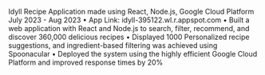 
Idyll Recipe Application made using React, Node.js, Google Cloud Platform 
July 2023 - Aug 2023
• App Link: idyll-395122.wl.r.appspot.com
• Built a web application with React and Node.js to search, filter, recommend, and discover 360,000 delicious recipes
• Displayed 1000 Personalized recipe suggestions, and ingredient-based filtering was achieved using Spoonacular
• Deployed the system using the highly efficient Google Cloud Platform and improved response times by 20%
